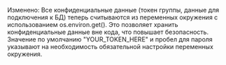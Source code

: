 Изменено: Все конфиденциальные данные (токен группы, данные для подключения к БД) теперь считываются из переменных окружения с использованием os.environ.get(). Это позволяет хранить конфиденциальные данные вне кода, что повышает безопасность. Значение по умолчанию "YOUR_TOKEN_HERE" и пробел для пароля указывают на необходимость обязательной настройки переменных окружения.